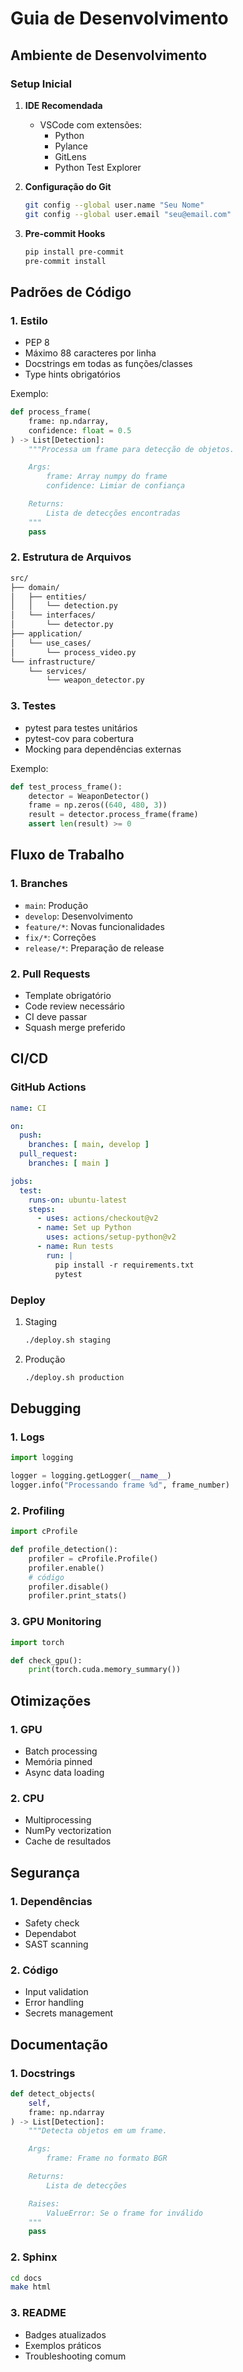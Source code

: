 # Guia de Desenvolvimento

## Ambiente de Desenvolvimento

### Setup Inicial

1. **IDE Recomendada**
   - VSCode com extensões:
     - Python
     - Pylance
     - GitLens
     - Python Test Explorer

2. **Configuração do Git**

   ```bash
   git config --global user.name "Seu Nome"
   git config --global user.email "seu@email.com"
   ```

3. **Pre-commit Hooks**

   ```bash
   pip install pre-commit
   pre-commit install
   ```

## Padrões de Código

### 1. Estilo

- PEP 8
- Máximo 88 caracteres por linha
- Docstrings em todas as funções/classes
- Type hints obrigatórios

Exemplo:

```python
def process_frame(
    frame: np.ndarray,
    confidence: float = 0.5
) -> List[Detection]:
    """Processa um frame para detecção de objetos.

    Args:
        frame: Array numpy do frame
        confidence: Limiar de confiança

    Returns:
        Lista de detecções encontradas
    """
    pass
```

### 2. Estrutura de Arquivos

```md
src/
├── domain/
│   ├── entities/
│   │   └── detection.py
│   └── interfaces/
│       └── detector.py
├── application/
│   └── use_cases/
│       └── process_video.py
└── infrastructure/
    └── services/
        └── weapon_detector.py
```

### 3. Testes

- pytest para testes unitários
- pytest-cov para cobertura
- Mocking para dependências externas

Exemplo:

```python
def test_process_frame():
    detector = WeaponDetector()
    frame = np.zeros((640, 480, 3))
    result = detector.process_frame(frame)
    assert len(result) >= 0
```

## Fluxo de Trabalho

### 1. Branches

- `main`: Produção
- `develop`: Desenvolvimento
- `feature/*`: Novas funcionalidades
- `fix/*`: Correções
- `release/*`: Preparação de release

### 2. Pull Requests

- Template obrigatório
- Code review necessário
- CI deve passar
- Squash merge preferido

## CI/CD

### GitHub Actions

```yaml
name: CI

on:
  push:
    branches: [ main, develop ]
  pull_request:
    branches: [ main ]

jobs:
  test:
    runs-on: ubuntu-latest
    steps:
      - uses: actions/checkout@v2
      - name: Set up Python
        uses: actions/setup-python@v2
      - name: Run tests
        run: |
          pip install -r requirements.txt
          pytest
```

### Deploy

1. Staging

   ```bash
   ./deploy.sh staging
   ```

2. Produção

   ```bash
   ./deploy.sh production
   ```

## Debugging

### 1. Logs

```python
import logging

logger = logging.getLogger(__name__)
logger.info("Processando frame %d", frame_number)
```

### 2. Profiling

```python
import cProfile

def profile_detection():
    profiler = cProfile.Profile()
    profiler.enable()
    # código
    profiler.disable()
    profiler.print_stats()
```

### 3. GPU Monitoring

```python
import torch

def check_gpu():
    print(torch.cuda.memory_summary())
```

## Otimizações

### 1. GPU

- Batch processing
- Memória pinned
- Async data loading

### 2. CPU

- Multiprocessing
- NumPy vectorization
- Cache de resultados

## Segurança

### 1. Dependências

- Safety check
- Dependabot
- SAST scanning

### 2. Código

- Input validation
- Error handling
- Secrets management

## Documentação

### 1. Docstrings

```python
def detect_objects(
    self,
    frame: np.ndarray
) -> List[Detection]:
    """Detecta objetos em um frame.

    Args:
        frame: Frame no formato BGR

    Returns:
        Lista de detecções

    Raises:
        ValueError: Se o frame for inválido
    """
    pass
```

### 2. Sphinx

```bash
cd docs
make html
```

### 3. README

- Badges atualizados
- Exemplos práticos
- Troubleshooting comum
